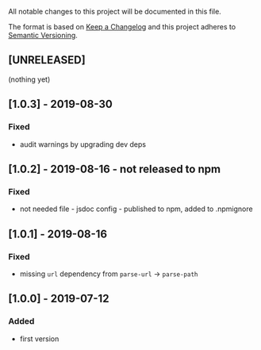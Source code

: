 All notable changes to this project will be documented in this file.

The format is based on [Keep a Changelog](http://keepachangelog.com/en/1.0.0/)
and this project adheres to [Semantic Versioning](http://semver.org/spec/v2.0.0.html).

## [UNRELEASED]
(nothing yet)

## [1.0.3] - 2019-08-30
### Fixed
- audit warnings by upgrading dev deps

## [1.0.2] - 2019-08-16 - not released to npm
### Fixed
- not needed file - jsdoc config - published to npm, added to .npmignore

## [1.0.1] - 2019-08-16
### Fixed
- missing `url` dependency from `parse-url` -> `parse-path`

## [1.0.0] - 2019-07-12
### Added
- first version

